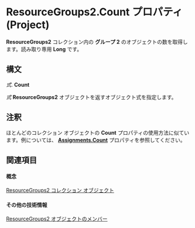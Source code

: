 
# ResourceGroups2.Count プロパティ (Project)

 **ResourceGroups2** コレクション内の **グループ 2** のオブジェクトの数を取得します。読み取り専用 **Long** です。


## 構文

 _式_. **Count**

 _式_ **ResourceGroups2** オブジェクトを返すオブジェクト式を指定します。


## 注釈

ほとんどのコレクション オブジェクトの **Count** プロパティの使用方法に似ています。例については、 **[Assignments.Count](de8cee7b-a471-4c3f-2965-de6c3d47dda5.md)** プロパティを参照してください。


## 関連項目


#### 概念


[ResourceGroups2 コレクション オブジェクト](b1328c39-42bc-4e9b-e268-1f308cd7ebb1.md)
#### その他の技術情報


[ResourceGroups2 オブジェクトのメンバー](http://msdn.microsoft.com/library/4879dc19-4fc4-1975-9f92-515a312661b4%28Office.15%29.aspx)